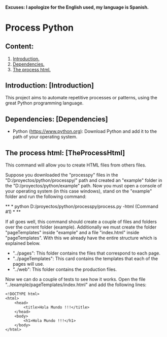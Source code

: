 #### Excuses: I apologize for the English used, my language is Spanish. ####

# Process Python #

## Content: ##

1. [Introduction.](Introduction "Introduction")
2. [Dependencies.](Dependencies "Dependencies")
3. [The process html.](TheProcessHtml "The process html")

## Introduction: [Introduction] ##

This project aims to automate repetitive processes or patterns, using the great Python programming language.

## Dependencies: [Dependencies] ##

- Python (https://www.python.org): Download Python and add it to the path of your operating system.

## The process html: [TheProcessHtml] ##

This command will allow you to create HTML files from others files.

Suppose you downloaded the "processpy" files in the "D:/proyectos/python/processpy/" path and created an "example" folder in the "D:/proyectos/python/example" path. Now you must open a console of your operating system (in this case windows), stand on the "example" folder and run the following command:

** * python D:/proyectos/python/processpy/process.py -html (Command #1) * **

If all goes well, this command should create a couple of files and folders over the current folder (example). Additionally we must create the folder "pageTemplates" inside "example" and a file "index.html" inside "pageTemplates". With this we already have the entire structure which is explained below.

- "../pages": This folder contains the files that correspond to each page.
- "../pageTemplates": This card contains the templates that each of the pages will use.
- "../web": This folder contains the production files.

Now we can do a couple of tests to see how it works. Open the file "../example/pageTemplates/index.html" and add the following lines:

~~~
<!DOCTYPE html>
<html>
	<head>
		<title>Hola Mundo !!!</title>
	</head>
	<body>
		<h1>Hola Mundo !!!</h1>
	</body>
</html>
~~~